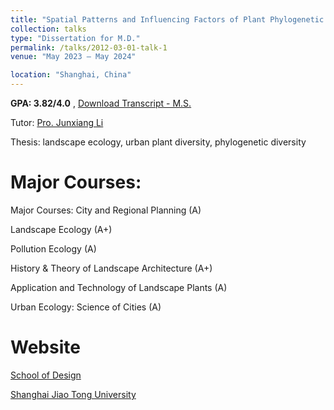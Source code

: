 ```yaml
---
title: "Spatial Patterns and Influencing Factors of Plant Phylogenetic Diversity along Urban-Rural Gradients in Shanghai, China"
collection: talks
type: "Dissertation for M.D."
permalink: /talks/2012-03-01-talk-1
venue: "May 2023 – May 2024"

location: "Shanghai, China"
---
```


**GPA: 3.82/4.0** ,  [Download Transcript - M.S.](../assets/trans-ms.pdf)


Tutor: [Pro.  Junxiang Li](https://designschool.sjtu.edu.cn/teacher/31104c124abec4f853ad19c8530ab586/professor/detail/5ed06355ead9bc12b4a54115)


Thesis: landscape ecology, urban plant diversity, phylogenetic diversity

Major Courses:
======
Major Courses: City and Regional Planning (A) 


Landscape Ecology (A+)


Pollution Ecology (A)


History & Theory of Landscape Architecture (A+)


Application and Technology of Landscape Plants (A)


Urban Ecology: Science of Cities (A)


Website 
======

[School of Design](https://designschool.sjtu.edu.cn/)


[Shanghai Jiao Tong University](https://en.sjtu.edu.cn/)
